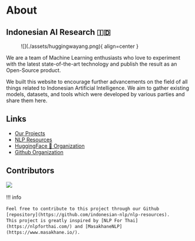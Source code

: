 # About

## Indonesian AI Research 🇮🇩

<figure markdown>
  ![](./assets/huggingwayang.png){ align=center }
</figure>

We are a team of Machine Learning enthusiasts who love to experiment with the latest state-of-the-art technology and publish the result as an Open-Source product.

We built this website to encourage further advancements on the field of all things related to Indonesian Artificial Intelligence. We aim to gather existing models, datasets, and tools which were developed by various parties and share them here.

## Links

- [Our Projects](projects)
- [NLP Resources](resources)
- [HuggingFace 🤗 Organization](https://huggingface.co/indonesian-nlp/)
- [Github Organization](https://github.com/indonesian-nlp/)

## Contributors

<a href="https://github.com/nlp-id/nlp-id.github.io/graphs/contributors">
  <img src="https://contrib.rocks/image?repo=nlp-id/nlp-id.github.io" />
</a>

!!! info

    Feel free to contribute to this project through our Github [repository](https://github.com/indonesian-nlp/nlp-resources).
    This project is greatly inspired by [NLP For Thai](https://nlpforthai.com/) and [MasakhaneNLP](https://www.masakhane.io/).
